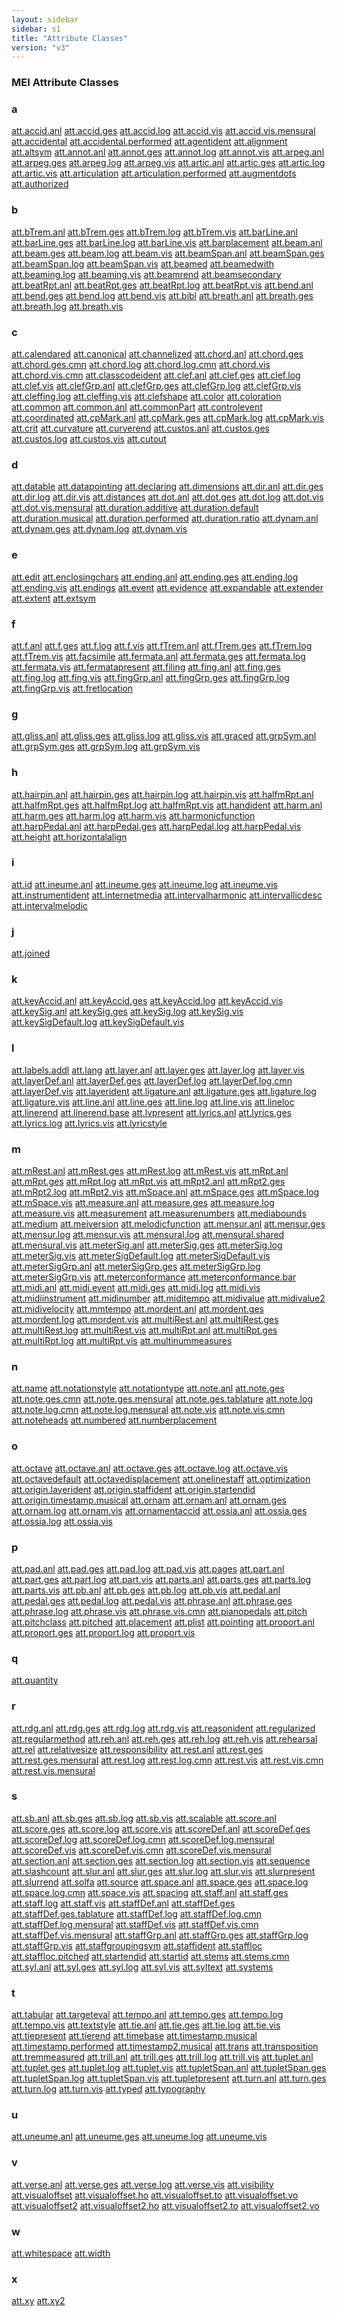 ```yaml
---
layout: sidebar
sidebar: s1
title: "Attribute Classes"
version: "v3"
---
```

<div>
   <h3 class="widget-title">MEI Attribute Classes</h3>
   <div class="textwidget">
      <div class="sortedInitials well a">
         <h3>a</h3>
         <a class="link_odd chip a" href="/{{ site.baseurl }}/{{ page.version }}/attribute-classes/att.accid.anl.html">att.accid.anl</a>
         <a class="link_odd chip a" href="/{{ site.baseurl }}/{{ page.version }}/attribute-classes/att.accid.ges.html">att.accid.ges</a>
         <a class="link_odd chip a" href="/{{ site.baseurl }}/{{ page.version }}/attribute-classes/att.accid.log.html">att.accid.log</a>
         <a class="link_odd chip a" href="/{{ site.baseurl }}/{{ page.version }}/attribute-classes/att.accid.vis.html">att.accid.vis</a>
         <a class="link_odd chip a" href="/{{ site.baseurl }}/{{ page.version }}/attribute-classes/att.accid.vis.mensural.html">att.accid.vis.mensural</a>
         <a class="link_odd chip a" href="/{{ site.baseurl }}/{{ page.version }}/attribute-classes/att.accidental.html">att.accidental</a>
         <a class="link_odd chip a" href="/{{ site.baseurl }}/{{ page.version }}/attribute-classes/att.accidental.performed.html">att.accidental.performed</a>
         <a class="link_odd chip a" href="/{{ site.baseurl }}/{{ page.version }}/attribute-classes/att.agentident.html">att.agentident</a>
         <a class="link_odd chip a" href="/{{ site.baseurl }}/{{ page.version }}/attribute-classes/att.alignment.html">att.alignment</a>
         <a class="link_odd chip a" href="/{{ site.baseurl }}/{{ page.version }}/attribute-classes/att.altsym.html">att.altsym</a>
         <a class="link_odd chip a" href="/{{ site.baseurl }}/{{ page.version }}/attribute-classes/att.annot.anl.html">att.annot.anl</a>
         <a class="link_odd chip a" href="/{{ site.baseurl }}/{{ page.version }}/attribute-classes/att.annot.ges.html">att.annot.ges</a>
         <a class="link_odd chip a" href="/{{ site.baseurl }}/{{ page.version }}/attribute-classes/att.annot.log.html">att.annot.log</a>
         <a class="link_odd chip a" href="/{{ site.baseurl }}/{{ page.version }}/attribute-classes/att.annot.vis.html">att.annot.vis</a>
         <a class="link_odd chip a" href="/{{ site.baseurl }}/{{ page.version }}/attribute-classes/att.arpeg.anl.html">att.arpeg.anl</a>
         <a class="link_odd chip a" href="/{{ site.baseurl }}/{{ page.version }}/attribute-classes/att.arpeg.ges.html">att.arpeg.ges</a>
         <a class="link_odd chip a" href="/{{ site.baseurl }}/{{ page.version }}/attribute-classes/att.arpeg.log.html">att.arpeg.log</a>
         <a class="link_odd chip a" href="/{{ site.baseurl }}/{{ page.version }}/attribute-classes/att.arpeg.vis.html">att.arpeg.vis</a>
         <a class="link_odd chip a" href="/{{ site.baseurl }}/{{ page.version }}/attribute-classes/att.artic.anl.html">att.artic.anl</a>
         <a class="link_odd chip a" href="/{{ site.baseurl }}/{{ page.version }}/attribute-classes/att.artic.ges.html">att.artic.ges</a>
         <a class="link_odd chip a" href="/{{ site.baseurl }}/{{ page.version }}/attribute-classes/att.artic.log.html">att.artic.log</a>
         <a class="link_odd chip a" href="/{{ site.baseurl }}/{{ page.version }}/attribute-classes/att.artic.vis.html">att.artic.vis</a>
         <a class="link_odd chip a" href="/{{ site.baseurl }}/{{ page.version }}/attribute-classes/att.articulation.html">att.articulation</a>
         <a class="link_odd chip a" href="/{{ site.baseurl }}/{{ page.version }}/attribute-classes/att.articulation.performed.html">att.articulation.performed</a>
         <a class="link_odd chip a" href="/{{ site.baseurl }}/{{ page.version }}/attribute-classes/att.augmentdots.html">att.augmentdots</a>
         <a class="link_odd chip a" href="/{{ site.baseurl }}/{{ page.version }}/attribute-classes/att.authorized.html">att.authorized</a>
      </div>
      <div class="sortedInitials well b">
         <h3>b</h3>
         <a class="link_odd chip b" href="/{{ site.baseurl }}/{{ page.version }}/attribute-classes/att.bTrem.anl.html">att.bTrem.anl</a>
         <a class="link_odd chip b" href="/{{ site.baseurl }}/{{ page.version }}/attribute-classes/att.bTrem.ges.html">att.bTrem.ges</a>
         <a class="link_odd chip b" href="/{{ site.baseurl }}/{{ page.version }}/attribute-classes/att.bTrem.log.html">att.bTrem.log</a>
         <a class="link_odd chip b" href="/{{ site.baseurl }}/{{ page.version }}/attribute-classes/att.bTrem.vis.html">att.bTrem.vis</a>
         <a class="link_odd chip b" href="/{{ site.baseurl }}/{{ page.version }}/attribute-classes/att.barLine.anl.html">att.barLine.anl</a>
         <a class="link_odd chip b" href="/{{ site.baseurl }}/{{ page.version }}/attribute-classes/att.barLine.ges.html">att.barLine.ges</a>
         <a class="link_odd chip b" href="/{{ site.baseurl }}/{{ page.version }}/attribute-classes/att.barLine.log.html">att.barLine.log</a>
         <a class="link_odd chip b" href="/{{ site.baseurl }}/{{ page.version }}/attribute-classes/att.barLine.vis.html">att.barLine.vis</a>
         <a class="link_odd chip b" href="/{{ site.baseurl }}/{{ page.version }}/attribute-classes/att.barplacement.html">att.barplacement</a>
         <a class="link_odd chip b" href="/{{ site.baseurl }}/{{ page.version }}/attribute-classes/att.beam.anl.html">att.beam.anl</a>
         <a class="link_odd chip b" href="/{{ site.baseurl }}/{{ page.version }}/attribute-classes/att.beam.ges.html">att.beam.ges</a>
         <a class="link_odd chip b" href="/{{ site.baseurl }}/{{ page.version }}/attribute-classes/att.beam.log.html">att.beam.log</a>
         <a class="link_odd chip b" href="/{{ site.baseurl }}/{{ page.version }}/attribute-classes/att.beam.vis.html">att.beam.vis</a>
         <a class="link_odd chip b" href="/{{ site.baseurl }}/{{ page.version }}/attribute-classes/att.beamSpan.anl.html">att.beamSpan.anl</a>
         <a class="link_odd chip b" href="/{{ site.baseurl }}/{{ page.version }}/attribute-classes/att.beamSpan.ges.html">att.beamSpan.ges</a>
         <a class="link_odd chip b" href="/{{ site.baseurl }}/{{ page.version }}/attribute-classes/att.beamSpan.log.html">att.beamSpan.log</a>
         <a class="link_odd chip b" href="/{{ site.baseurl }}/{{ page.version }}/attribute-classes/att.beamSpan.vis.html">att.beamSpan.vis</a>
         <a class="link_odd chip b" href="/{{ site.baseurl }}/{{ page.version }}/attribute-classes/att.beamed.html">att.beamed</a>
         <a class="link_odd chip b" href="/{{ site.baseurl }}/{{ page.version }}/attribute-classes/att.beamedwith.html">att.beamedwith</a>
         <a class="link_odd chip b" href="/{{ site.baseurl }}/{{ page.version }}/attribute-classes/att.beaming.log.html">att.beaming.log</a>
         <a class="link_odd chip b" href="/{{ site.baseurl }}/{{ page.version }}/attribute-classes/att.beaming.vis.html">att.beaming.vis</a>
         <a class="link_odd chip b" href="/{{ site.baseurl }}/{{ page.version }}/attribute-classes/att.beamrend.html">att.beamrend</a>
         <a class="link_odd chip b" href="/{{ site.baseurl }}/{{ page.version }}/attribute-classes/att.beamsecondary.html">att.beamsecondary</a>
         <a class="link_odd chip b" href="/{{ site.baseurl }}/{{ page.version }}/attribute-classes/att.beatRpt.anl.html">att.beatRpt.anl</a>
         <a class="link_odd chip b" href="/{{ site.baseurl }}/{{ page.version }}/attribute-classes/att.beatRpt.ges.html">att.beatRpt.ges</a>
         <a class="link_odd chip b" href="/{{ site.baseurl }}/{{ page.version }}/attribute-classes/att.beatRpt.log.html">att.beatRpt.log</a>
         <a class="link_odd chip b" href="/{{ site.baseurl }}/{{ page.version }}/attribute-classes/att.beatRpt.vis.html">att.beatRpt.vis</a>
         <a class="link_odd chip b" href="/{{ site.baseurl }}/{{ page.version }}/attribute-classes/att.bend.anl.html">att.bend.anl</a>
         <a class="link_odd chip b" href="/{{ site.baseurl }}/{{ page.version }}/attribute-classes/att.bend.ges.html">att.bend.ges</a>
         <a class="link_odd chip b" href="/{{ site.baseurl }}/{{ page.version }}/attribute-classes/att.bend.log.html">att.bend.log</a>
         <a class="link_odd chip b" href="/{{ site.baseurl }}/{{ page.version }}/attribute-classes/att.bend.vis.html">att.bend.vis</a>
         <a class="link_odd chip b" href="/{{ site.baseurl }}/{{ page.version }}/attribute-classes/att.bibl.html">att.bibl</a>
         <a class="link_odd chip b" href="/{{ site.baseurl }}/{{ page.version }}/attribute-classes/att.breath.anl.html">att.breath.anl</a>
         <a class="link_odd chip b" href="/{{ site.baseurl }}/{{ page.version }}/attribute-classes/att.breath.ges.html">att.breath.ges</a>
         <a class="link_odd chip b" href="/{{ site.baseurl }}/{{ page.version }}/attribute-classes/att.breath.log.html">att.breath.log</a>
         <a class="link_odd chip b" href="/{{ site.baseurl }}/{{ page.version }}/attribute-classes/att.breath.vis.html">att.breath.vis</a>
      </div>
      <div class="sortedInitials well c">
         <h3>c</h3>
         <a class="link_odd chip c" href="/{{ site.baseurl }}/{{ page.version }}/attribute-classes/att.calendared.html">att.calendared</a>
         <a class="link_odd chip c" href="/{{ site.baseurl }}/{{ page.version }}/attribute-classes/att.canonical.html">att.canonical</a>
         <a class="link_odd chip c" href="/{{ site.baseurl }}/{{ page.version }}/attribute-classes/att.channelized.html">att.channelized</a>
         <a class="link_odd chip c" href="/{{ site.baseurl }}/{{ page.version }}/attribute-classes/att.chord.anl.html">att.chord.anl</a>
         <a class="link_odd chip c" href="/{{ site.baseurl }}/{{ page.version }}/attribute-classes/att.chord.ges.html">att.chord.ges</a>
         <a class="link_odd chip c" href="/{{ site.baseurl }}/{{ page.version }}/attribute-classes/att.chord.ges.cmn.html">att.chord.ges.cmn</a>
         <a class="link_odd chip c" href="/{{ site.baseurl }}/{{ page.version }}/attribute-classes/att.chord.log.html">att.chord.log</a>
         <a class="link_odd chip c" href="/{{ site.baseurl }}/{{ page.version }}/attribute-classes/att.chord.log.cmn.html">att.chord.log.cmn</a>
         <a class="link_odd chip c" href="/{{ site.baseurl }}/{{ page.version }}/attribute-classes/att.chord.vis.html">att.chord.vis</a>
         <a class="link_odd chip c" href="/{{ site.baseurl }}/{{ page.version }}/attribute-classes/att.chord.vis.cmn.html">att.chord.vis.cmn</a>
         <a class="link_odd chip c" href="/{{ site.baseurl }}/{{ page.version }}/attribute-classes/att.classcodeident.html">att.classcodeident</a>
         <a class="link_odd chip c" href="/{{ site.baseurl }}/{{ page.version }}/attribute-classes/att.clef.anl.html">att.clef.anl</a>
         <a class="link_odd chip c" href="/{{ site.baseurl }}/{{ page.version }}/attribute-classes/att.clef.ges.html">att.clef.ges</a>
         <a class="link_odd chip c" href="/{{ site.baseurl }}/{{ page.version }}/attribute-classes/att.clef.log.html">att.clef.log</a>
         <a class="link_odd chip c" href="/{{ site.baseurl }}/{{ page.version }}/attribute-classes/att.clef.vis.html">att.clef.vis</a>
         <a class="link_odd chip c" href="/{{ site.baseurl }}/{{ page.version }}/attribute-classes/att.clefGrp.anl.html">att.clefGrp.anl</a>
         <a class="link_odd chip c" href="/{{ site.baseurl }}/{{ page.version }}/attribute-classes/att.clefGrp.ges.html">att.clefGrp.ges</a>
         <a class="link_odd chip c" href="/{{ site.baseurl }}/{{ page.version }}/attribute-classes/att.clefGrp.log.html">att.clefGrp.log</a>
         <a class="link_odd chip c" href="/{{ site.baseurl }}/{{ page.version }}/attribute-classes/att.clefGrp.vis.html">att.clefGrp.vis</a>
         <a class="link_odd chip c" href="/{{ site.baseurl }}/{{ page.version }}/attribute-classes/att.cleffing.log.html">att.cleffing.log</a>
         <a class="link_odd chip c" href="/{{ site.baseurl }}/{{ page.version }}/attribute-classes/att.cleffing.vis.html">att.cleffing.vis</a>
         <a class="link_odd chip c" href="/{{ site.baseurl }}/{{ page.version }}/attribute-classes/att.clefshape.html">att.clefshape</a>
         <a class="link_odd chip c" href="/{{ site.baseurl }}/{{ page.version }}/attribute-classes/att.color.html">att.color</a>
         <a class="link_odd chip c" href="/{{ site.baseurl }}/{{ page.version }}/attribute-classes/att.coloration.html">att.coloration</a>
         <a class="link_odd chip c" href="/{{ site.baseurl }}/{{ page.version }}/attribute-classes/att.common.html">att.common</a>
         <a class="link_odd chip c" href="/{{ site.baseurl }}/{{ page.version }}/attribute-classes/att.common.anl.html">att.common.anl</a>
         <a class="link_odd chip c" href="/{{ site.baseurl }}/{{ page.version }}/attribute-classes/att.commonPart.html">att.commonPart</a>
         <a class="link_odd chip c" href="/{{ site.baseurl }}/{{ page.version }}/attribute-classes/att.controlevent.html">att.controlevent</a>
         <a class="link_odd chip c" href="/{{ site.baseurl }}/{{ page.version }}/attribute-classes/att.coordinated.html">att.coordinated</a>
         <a class="link_odd chip c" href="/{{ site.baseurl }}/{{ page.version }}/attribute-classes/att.cpMark.anl.html">att.cpMark.anl</a>
         <a class="link_odd chip c" href="/{{ site.baseurl }}/{{ page.version }}/attribute-classes/att.cpMark.ges.html">att.cpMark.ges</a>
         <a class="link_odd chip c" href="/{{ site.baseurl }}/{{ page.version }}/attribute-classes/att.cpMark.log.html">att.cpMark.log</a>
         <a class="link_odd chip c" href="/{{ site.baseurl }}/{{ page.version }}/attribute-classes/att.cpMark.vis.html">att.cpMark.vis</a>
         <a class="link_odd chip c" href="/{{ site.baseurl }}/{{ page.version }}/attribute-classes/att.crit.html">att.crit</a>
         <a class="link_odd chip c" href="/{{ site.baseurl }}/{{ page.version }}/attribute-classes/att.curvature.html">att.curvature</a>
         <a class="link_odd chip c" href="/{{ site.baseurl }}/{{ page.version }}/attribute-classes/att.curverend.html">att.curverend</a>
         <a class="link_odd chip c" href="/{{ site.baseurl }}/{{ page.version }}/attribute-classes/att.custos.anl.html">att.custos.anl</a>
         <a class="link_odd chip c" href="/{{ site.baseurl }}/{{ page.version }}/attribute-classes/att.custos.ges.html">att.custos.ges</a>
         <a class="link_odd chip c" href="/{{ site.baseurl }}/{{ page.version }}/attribute-classes/att.custos.log.html">att.custos.log</a>
         <a class="link_odd chip c" href="/{{ site.baseurl }}/{{ page.version }}/attribute-classes/att.custos.vis.html">att.custos.vis</a>
         <a class="link_odd chip c" href="/{{ site.baseurl }}/{{ page.version }}/attribute-classes/att.cutout.html">att.cutout</a>
      </div>
      <div class="sortedInitials well d">
         <h3>d</h3>
         <a class="link_odd chip d" href="/{{ site.baseurl }}/{{ page.version }}/attribute-classes/att.datable.html">att.datable</a>
         <a class="link_odd chip d" href="/{{ site.baseurl }}/{{ page.version }}/attribute-classes/att.datapointing.html">att.datapointing</a>
         <a class="link_odd chip d" href="/{{ site.baseurl }}/{{ page.version }}/attribute-classes/att.declaring.html">att.declaring</a>
         <a class="link_odd chip d" href="/{{ site.baseurl }}/{{ page.version }}/attribute-classes/att.dimensions.html">att.dimensions</a>
         <a class="link_odd chip d" href="/{{ site.baseurl }}/{{ page.version }}/attribute-classes/att.dir.anl.html">att.dir.anl</a>
         <a class="link_odd chip d" href="/{{ site.baseurl }}/{{ page.version }}/attribute-classes/att.dir.ges.html">att.dir.ges</a>
         <a class="link_odd chip d" href="/{{ site.baseurl }}/{{ page.version }}/attribute-classes/att.dir.log.html">att.dir.log</a>
         <a class="link_odd chip d" href="/{{ site.baseurl }}/{{ page.version }}/attribute-classes/att.dir.vis.html">att.dir.vis</a>
         <a class="link_odd chip d" href="/{{ site.baseurl }}/{{ page.version }}/attribute-classes/att.distances.html">att.distances</a>
         <a class="link_odd chip d" href="/{{ site.baseurl }}/{{ page.version }}/attribute-classes/att.dot.anl.html">att.dot.anl</a>
         <a class="link_odd chip d" href="/{{ site.baseurl }}/{{ page.version }}/attribute-classes/att.dot.ges.html">att.dot.ges</a>
         <a class="link_odd chip d" href="/{{ site.baseurl }}/{{ page.version }}/attribute-classes/att.dot.log.html">att.dot.log</a>
         <a class="link_odd chip d" href="/{{ site.baseurl }}/{{ page.version }}/attribute-classes/att.dot.vis.html">att.dot.vis</a>
         <a class="link_odd chip d" href="/{{ site.baseurl }}/{{ page.version }}/attribute-classes/att.dot.vis.mensural.html">att.dot.vis.mensural</a>
         <a class="link_odd chip d" href="/{{ site.baseurl }}/{{ page.version }}/attribute-classes/att.duration.additive.html">att.duration.additive</a>
         <a class="link_odd chip d" href="/{{ site.baseurl }}/{{ page.version }}/attribute-classes/att.duration.default.html">att.duration.default</a>
         <a class="link_odd chip d" href="/{{ site.baseurl }}/{{ page.version }}/attribute-classes/att.duration.musical.html">att.duration.musical</a>
         <a class="link_odd chip d" href="/{{ site.baseurl }}/{{ page.version }}/attribute-classes/att.duration.performed.html">att.duration.performed</a>
         <a class="link_odd chip d" href="/{{ site.baseurl }}/{{ page.version }}/attribute-classes/att.duration.ratio.html">att.duration.ratio</a>
         <a class="link_odd chip d" href="/{{ site.baseurl }}/{{ page.version }}/attribute-classes/att.dynam.anl.html">att.dynam.anl</a>
         <a class="link_odd chip d" href="/{{ site.baseurl }}/{{ page.version }}/attribute-classes/att.dynam.ges.html">att.dynam.ges</a>
         <a class="link_odd chip d" href="/{{ site.baseurl }}/{{ page.version }}/attribute-classes/att.dynam.log.html">att.dynam.log</a>
         <a class="link_odd chip d" href="/{{ site.baseurl }}/{{ page.version }}/attribute-classes/att.dynam.vis.html">att.dynam.vis</a>
      </div>
      <div class="sortedInitials well e">
         <h3>e</h3>
         <a class="link_odd chip e" href="/{{ site.baseurl }}/{{ page.version }}/attribute-classes/att.edit.html">att.edit</a>
         <a class="link_odd chip e" href="/{{ site.baseurl }}/{{ page.version }}/attribute-classes/att.enclosingchars.html">att.enclosingchars</a>
         <a class="link_odd chip e" href="/{{ site.baseurl }}/{{ page.version }}/attribute-classes/att.ending.anl.html">att.ending.anl</a>
         <a class="link_odd chip e" href="/{{ site.baseurl }}/{{ page.version }}/attribute-classes/att.ending.ges.html">att.ending.ges</a>
         <a class="link_odd chip e" href="/{{ site.baseurl }}/{{ page.version }}/attribute-classes/att.ending.log.html">att.ending.log</a>
         <a class="link_odd chip e" href="/{{ site.baseurl }}/{{ page.version }}/attribute-classes/att.ending.vis.html">att.ending.vis</a>
         <a class="link_odd chip e" href="/{{ site.baseurl }}/{{ page.version }}/attribute-classes/att.endings.html">att.endings</a>
         <a class="link_odd chip e" href="/{{ site.baseurl }}/{{ page.version }}/attribute-classes/att.event.html">att.event</a>
         <a class="link_odd chip e" href="/{{ site.baseurl }}/{{ page.version }}/attribute-classes/att.evidence.html">att.evidence</a>
         <a class="link_odd chip e" href="/{{ site.baseurl }}/{{ page.version }}/attribute-classes/att.expandable.html">att.expandable</a>
         <a class="link_odd chip e" href="/{{ site.baseurl }}/{{ page.version }}/attribute-classes/att.extender.html">att.extender</a>
         <a class="link_odd chip e" href="/{{ site.baseurl }}/{{ page.version }}/attribute-classes/att.extent.html">att.extent</a>
         <a class="link_odd chip e" href="/{{ site.baseurl }}/{{ page.version }}/attribute-classes/att.extsym.html">att.extsym</a>
      </div>
      <div class="sortedInitials well f">
         <h3>f</h3>
         <a class="link_odd chip f" href="/{{ site.baseurl }}/{{ page.version }}/attribute-classes/att.f.anl.html">att.f.anl</a>
         <a class="link_odd chip f" href="/{{ site.baseurl }}/{{ page.version }}/attribute-classes/att.f.ges.html">att.f.ges</a>
         <a class="link_odd chip f" href="/{{ site.baseurl }}/{{ page.version }}/attribute-classes/att.f.log.html">att.f.log</a>
         <a class="link_odd chip f" href="/{{ site.baseurl }}/{{ page.version }}/attribute-classes/att.f.vis.html">att.f.vis</a>
         <a class="link_odd chip f" href="/{{ site.baseurl }}/{{ page.version }}/attribute-classes/att.fTrem.anl.html">att.fTrem.anl</a>
         <a class="link_odd chip f" href="/{{ site.baseurl }}/{{ page.version }}/attribute-classes/att.fTrem.ges.html">att.fTrem.ges</a>
         <a class="link_odd chip f" href="/{{ site.baseurl }}/{{ page.version }}/attribute-classes/att.fTrem.log.html">att.fTrem.log</a>
         <a class="link_odd chip f" href="/{{ site.baseurl }}/{{ page.version }}/attribute-classes/att.fTrem.vis.html">att.fTrem.vis</a>
         <a class="link_odd chip f" href="/{{ site.baseurl }}/{{ page.version }}/attribute-classes/att.facsimile.html">att.facsimile</a>
         <a class="link_odd chip f" href="/{{ site.baseurl }}/{{ page.version }}/attribute-classes/att.fermata.anl.html">att.fermata.anl</a>
         <a class="link_odd chip f" href="/{{ site.baseurl }}/{{ page.version }}/attribute-classes/att.fermata.ges.html">att.fermata.ges</a>
         <a class="link_odd chip f" href="/{{ site.baseurl }}/{{ page.version }}/attribute-classes/att.fermata.log.html">att.fermata.log</a>
         <a class="link_odd chip f" href="/{{ site.baseurl }}/{{ page.version }}/attribute-classes/att.fermata.vis.html">att.fermata.vis</a>
         <a class="link_odd chip f" href="/{{ site.baseurl }}/{{ page.version }}/attribute-classes/att.fermatapresent.html">att.fermatapresent</a>
         <a class="link_odd chip f" href="/{{ site.baseurl }}/{{ page.version }}/attribute-classes/att.filing.html">att.filing</a>
         <a class="link_odd chip f" href="/{{ site.baseurl }}/{{ page.version }}/attribute-classes/att.fing.anl.html">att.fing.anl</a>
         <a class="link_odd chip f" href="/{{ site.baseurl }}/{{ page.version }}/attribute-classes/att.fing.ges.html">att.fing.ges</a>
         <a class="link_odd chip f" href="/{{ site.baseurl }}/{{ page.version }}/attribute-classes/att.fing.log.html">att.fing.log</a>
         <a class="link_odd chip f" href="/{{ site.baseurl }}/{{ page.version }}/attribute-classes/att.fing.vis.html">att.fing.vis</a>
         <a class="link_odd chip f" href="/{{ site.baseurl }}/{{ page.version }}/attribute-classes/att.fingGrp.anl.html">att.fingGrp.anl</a>
         <a class="link_odd chip f" href="/{{ site.baseurl }}/{{ page.version }}/attribute-classes/att.fingGrp.ges.html">att.fingGrp.ges</a>
         <a class="link_odd chip f" href="/{{ site.baseurl }}/{{ page.version }}/attribute-classes/att.fingGrp.log.html">att.fingGrp.log</a>
         <a class="link_odd chip f" href="/{{ site.baseurl }}/{{ page.version }}/attribute-classes/att.fingGrp.vis.html">att.fingGrp.vis</a>
         <a class="link_odd chip f" href="/{{ site.baseurl }}/{{ page.version }}/attribute-classes/att.fretlocation.html">att.fretlocation</a>
      </div>
      <div class="sortedInitials well g">
         <h3>g</h3>
         <a class="link_odd chip g" href="/{{ site.baseurl }}/{{ page.version }}/attribute-classes/att.gliss.anl.html">att.gliss.anl</a>
         <a class="link_odd chip g" href="/{{ site.baseurl }}/{{ page.version }}/attribute-classes/att.gliss.ges.html">att.gliss.ges</a>
         <a class="link_odd chip g" href="/{{ site.baseurl }}/{{ page.version }}/attribute-classes/att.gliss.log.html">att.gliss.log</a>
         <a class="link_odd chip g" href="/{{ site.baseurl }}/{{ page.version }}/attribute-classes/att.gliss.vis.html">att.gliss.vis</a>
         <a class="link_odd chip g" href="/{{ site.baseurl }}/{{ page.version }}/attribute-classes/att.graced.html">att.graced</a>
         <a class="link_odd chip g" href="/{{ site.baseurl }}/{{ page.version }}/attribute-classes/att.grpSym.anl.html">att.grpSym.anl</a>
         <a class="link_odd chip g" href="/{{ site.baseurl }}/{{ page.version }}/attribute-classes/att.grpSym.ges.html">att.grpSym.ges</a>
         <a class="link_odd chip g" href="/{{ site.baseurl }}/{{ page.version }}/attribute-classes/att.grpSym.log.html">att.grpSym.log</a>
         <a class="link_odd chip g" href="/{{ site.baseurl }}/{{ page.version }}/attribute-classes/att.grpSym.vis.html">att.grpSym.vis</a>
      </div>
      <div class="sortedInitials well h">
         <h3>h</h3>
         <a class="link_odd chip h" href="/{{ site.baseurl }}/{{ page.version }}/attribute-classes/att.hairpin.anl.html">att.hairpin.anl</a>
         <a class="link_odd chip h" href="/{{ site.baseurl }}/{{ page.version }}/attribute-classes/att.hairpin.ges.html">att.hairpin.ges</a>
         <a class="link_odd chip h" href="/{{ site.baseurl }}/{{ page.version }}/attribute-classes/att.hairpin.log.html">att.hairpin.log</a>
         <a class="link_odd chip h" href="/{{ site.baseurl }}/{{ page.version }}/attribute-classes/att.hairpin.vis.html">att.hairpin.vis</a>
         <a class="link_odd chip h" href="/{{ site.baseurl }}/{{ page.version }}/attribute-classes/att.halfmRpt.anl.html">att.halfmRpt.anl</a>
         <a class="link_odd chip h" href="/{{ site.baseurl }}/{{ page.version }}/attribute-classes/att.halfmRpt.ges.html">att.halfmRpt.ges</a>
         <a class="link_odd chip h" href="/{{ site.baseurl }}/{{ page.version }}/attribute-classes/att.halfmRpt.log.html">att.halfmRpt.log</a>
         <a class="link_odd chip h" href="/{{ site.baseurl }}/{{ page.version }}/attribute-classes/att.halfmRpt.vis.html">att.halfmRpt.vis</a>
         <a class="link_odd chip h" href="/{{ site.baseurl }}/{{ page.version }}/attribute-classes/att.handident.html">att.handident</a>
         <a class="link_odd chip h" href="/{{ site.baseurl }}/{{ page.version }}/attribute-classes/att.harm.anl.html">att.harm.anl</a>
         <a class="link_odd chip h" href="/{{ site.baseurl }}/{{ page.version }}/attribute-classes/att.harm.ges.html">att.harm.ges</a>
         <a class="link_odd chip h" href="/{{ site.baseurl }}/{{ page.version }}/attribute-classes/att.harm.log.html">att.harm.log</a>
         <a class="link_odd chip h" href="/{{ site.baseurl }}/{{ page.version }}/attribute-classes/att.harm.vis.html">att.harm.vis</a>
         <a class="link_odd chip h" href="/{{ site.baseurl }}/{{ page.version }}/attribute-classes/att.harmonicfunction.html">att.harmonicfunction</a>
         <a class="link_odd chip h" href="/{{ site.baseurl }}/{{ page.version }}/attribute-classes/att.harpPedal.anl.html">att.harpPedal.anl</a>
         <a class="link_odd chip h" href="/{{ site.baseurl }}/{{ page.version }}/attribute-classes/att.harpPedal.ges.html">att.harpPedal.ges</a>
         <a class="link_odd chip h" href="/{{ site.baseurl }}/{{ page.version }}/attribute-classes/att.harpPedal.log.html">att.harpPedal.log</a>
         <a class="link_odd chip h" href="/{{ site.baseurl }}/{{ page.version }}/attribute-classes/att.harpPedal.vis.html">att.harpPedal.vis</a>
         <a class="link_odd chip h" href="/{{ site.baseurl }}/{{ page.version }}/attribute-classes/att.height.html">att.height</a>
         <a class="link_odd chip h" href="/{{ site.baseurl }}/{{ page.version }}/attribute-classes/att.horizontalalign.html">att.horizontalalign</a>
      </div>
      <div class="sortedInitials well i">
         <h3>i</h3>
         <a class="link_odd chip i" href="/{{ site.baseurl }}/{{ page.version }}/attribute-classes/att.id.html">att.id</a>
         <a class="link_odd chip i" href="/{{ site.baseurl }}/{{ page.version }}/attribute-classes/att.ineume.anl.html">att.ineume.anl</a>
         <a class="link_odd chip i" href="/{{ site.baseurl }}/{{ page.version }}/attribute-classes/att.ineume.ges.html">att.ineume.ges</a>
         <a class="link_odd chip i" href="/{{ site.baseurl }}/{{ page.version }}/attribute-classes/att.ineume.log.html">att.ineume.log</a>
         <a class="link_odd chip i" href="/{{ site.baseurl }}/{{ page.version }}/attribute-classes/att.ineume.vis.html">att.ineume.vis</a>
         <a class="link_odd chip i" href="/{{ site.baseurl }}/{{ page.version }}/attribute-classes/att.instrumentident.html">att.instrumentident</a>
         <a class="link_odd chip i" href="/{{ site.baseurl }}/{{ page.version }}/attribute-classes/att.internetmedia.html">att.internetmedia</a>
         <a class="link_odd chip i" href="/{{ site.baseurl }}/{{ page.version }}/attribute-classes/att.intervalharmonic.html">att.intervalharmonic</a>
         <a class="link_odd chip i" href="/{{ site.baseurl }}/{{ page.version }}/attribute-classes/att.intervallicdesc.html">att.intervallicdesc</a>
         <a class="link_odd chip i" href="/{{ site.baseurl }}/{{ page.version }}/attribute-classes/att.intervalmelodic.html">att.intervalmelodic</a>
      </div>
      <div class="sortedInitials well j">
         <h3>j</h3>
         <a class="link_odd chip j" href="/{{ site.baseurl }}/{{ page.version }}/attribute-classes/att.joined.html">att.joined</a>
      </div>
      <div class="sortedInitials well k">
         <h3>k</h3>
         <a class="link_odd chip k" href="/{{ site.baseurl }}/{{ page.version }}/attribute-classes/att.keyAccid.anl.html">att.keyAccid.anl</a>
         <a class="link_odd chip k" href="/{{ site.baseurl }}/{{ page.version }}/attribute-classes/att.keyAccid.ges.html">att.keyAccid.ges</a>
         <a class="link_odd chip k" href="/{{ site.baseurl }}/{{ page.version }}/attribute-classes/att.keyAccid.log.html">att.keyAccid.log</a>
         <a class="link_odd chip k" href="/{{ site.baseurl }}/{{ page.version }}/attribute-classes/att.keyAccid.vis.html">att.keyAccid.vis</a>
         <a class="link_odd chip k" href="/{{ site.baseurl }}/{{ page.version }}/attribute-classes/att.keySig.anl.html">att.keySig.anl</a>
         <a class="link_odd chip k" href="/{{ site.baseurl }}/{{ page.version }}/attribute-classes/att.keySig.ges.html">att.keySig.ges</a>
         <a class="link_odd chip k" href="/{{ site.baseurl }}/{{ page.version }}/attribute-classes/att.keySig.log.html">att.keySig.log</a>
         <a class="link_odd chip k" href="/{{ site.baseurl }}/{{ page.version }}/attribute-classes/att.keySig.vis.html">att.keySig.vis</a>
         <a class="link_odd chip k" href="/{{ site.baseurl }}/{{ page.version }}/attribute-classes/att.keySigDefault.log.html">att.keySigDefault.log</a>
         <a class="link_odd chip k" href="/{{ site.baseurl }}/{{ page.version }}/attribute-classes/att.keySigDefault.vis.html">att.keySigDefault.vis</a>
      </div>
      <div class="sortedInitials well l">
         <h3>l</h3>
         <a class="link_odd chip l" href="/{{ site.baseurl }}/{{ page.version }}/attribute-classes/att.labels.addl.html">att.labels.addl</a>
         <a class="link_odd chip l" href="/{{ site.baseurl }}/{{ page.version }}/attribute-classes/att.lang.html">att.lang</a>
         <a class="link_odd chip l" href="/{{ site.baseurl }}/{{ page.version }}/attribute-classes/att.layer.anl.html">att.layer.anl</a>
         <a class="link_odd chip l" href="/{{ site.baseurl }}/{{ page.version }}/attribute-classes/att.layer.ges.html">att.layer.ges</a>
         <a class="link_odd chip l" href="/{{ site.baseurl }}/{{ page.version }}/attribute-classes/att.layer.log.html">att.layer.log</a>
         <a class="link_odd chip l" href="/{{ site.baseurl }}/{{ page.version }}/attribute-classes/att.layer.vis.html">att.layer.vis</a>
         <a class="link_odd chip l" href="/{{ site.baseurl }}/{{ page.version }}/attribute-classes/att.layerDef.anl.html">att.layerDef.anl</a>
         <a class="link_odd chip l" href="/{{ site.baseurl }}/{{ page.version }}/attribute-classes/att.layerDef.ges.html">att.layerDef.ges</a>
         <a class="link_odd chip l" href="/{{ site.baseurl }}/{{ page.version }}/attribute-classes/att.layerDef.log.html">att.layerDef.log</a>
         <a class="link_odd chip l" href="/{{ site.baseurl }}/{{ page.version }}/attribute-classes/att.layerDef.log.cmn.html">att.layerDef.log.cmn</a>
         <a class="link_odd chip l" href="/{{ site.baseurl }}/{{ page.version }}/attribute-classes/att.layerDef.vis.html">att.layerDef.vis</a>
         <a class="link_odd chip l" href="/{{ site.baseurl }}/{{ page.version }}/attribute-classes/att.layerident.html">att.layerident</a>
         <a class="link_odd chip l" href="/{{ site.baseurl }}/{{ page.version }}/attribute-classes/att.ligature.anl.html">att.ligature.anl</a>
         <a class="link_odd chip l" href="/{{ site.baseurl }}/{{ page.version }}/attribute-classes/att.ligature.ges.html">att.ligature.ges</a>
         <a class="link_odd chip l" href="/{{ site.baseurl }}/{{ page.version }}/attribute-classes/att.ligature.log.html">att.ligature.log</a>
         <a class="link_odd chip l" href="/{{ site.baseurl }}/{{ page.version }}/attribute-classes/att.ligature.vis.html">att.ligature.vis</a>
         <a class="link_odd chip l" href="/{{ site.baseurl }}/{{ page.version }}/attribute-classes/att.line.anl.html">att.line.anl</a>
         <a class="link_odd chip l" href="/{{ site.baseurl }}/{{ page.version }}/attribute-classes/att.line.ges.html">att.line.ges</a>
         <a class="link_odd chip l" href="/{{ site.baseurl }}/{{ page.version }}/attribute-classes/att.line.log.html">att.line.log</a>
         <a class="link_odd chip l" href="/{{ site.baseurl }}/{{ page.version }}/attribute-classes/att.line.vis.html">att.line.vis</a>
         <a class="link_odd chip l" href="/{{ site.baseurl }}/{{ page.version }}/attribute-classes/att.lineloc.html">att.lineloc</a>
         <a class="link_odd chip l" href="/{{ site.baseurl }}/{{ page.version }}/attribute-classes/att.linerend.html">att.linerend</a>
         <a class="link_odd chip l" href="/{{ site.baseurl }}/{{ page.version }}/attribute-classes/att.linerend.base.html">att.linerend.base</a>
         <a class="link_odd chip l" href="/{{ site.baseurl }}/{{ page.version }}/attribute-classes/att.lvpresent.html">att.lvpresent</a>
         <a class="link_odd chip l" href="/{{ site.baseurl }}/{{ page.version }}/attribute-classes/att.lyrics.anl.html">att.lyrics.anl</a>
         <a class="link_odd chip l" href="/{{ site.baseurl }}/{{ page.version }}/attribute-classes/att.lyrics.ges.html">att.lyrics.ges</a>
         <a class="link_odd chip l" href="/{{ site.baseurl }}/{{ page.version }}/attribute-classes/att.lyrics.log.html">att.lyrics.log</a>
         <a class="link_odd chip l" href="/{{ site.baseurl }}/{{ page.version }}/attribute-classes/att.lyrics.vis.html">att.lyrics.vis</a>
         <a class="link_odd chip l" href="/{{ site.baseurl }}/{{ page.version }}/attribute-classes/att.lyricstyle.html">att.lyricstyle</a>
      </div>
      <div class="sortedInitials well m">
         <h3>m</h3>
         <a class="link_odd chip m" href="/{{ site.baseurl }}/{{ page.version }}/attribute-classes/att.mRest.anl.html">att.mRest.anl</a>
         <a class="link_odd chip m" href="/{{ site.baseurl }}/{{ page.version }}/attribute-classes/att.mRest.ges.html">att.mRest.ges</a>
         <a class="link_odd chip m" href="/{{ site.baseurl }}/{{ page.version }}/attribute-classes/att.mRest.log.html">att.mRest.log</a>
         <a class="link_odd chip m" href="/{{ site.baseurl }}/{{ page.version }}/attribute-classes/att.mRest.vis.html">att.mRest.vis</a>
         <a class="link_odd chip m" href="/{{ site.baseurl }}/{{ page.version }}/attribute-classes/att.mRpt.anl.html">att.mRpt.anl</a>
         <a class="link_odd chip m" href="/{{ site.baseurl }}/{{ page.version }}/attribute-classes/att.mRpt.ges.html">att.mRpt.ges</a>
         <a class="link_odd chip m" href="/{{ site.baseurl }}/{{ page.version }}/attribute-classes/att.mRpt.log.html">att.mRpt.log</a>
         <a class="link_odd chip m" href="/{{ site.baseurl }}/{{ page.version }}/attribute-classes/att.mRpt.vis.html">att.mRpt.vis</a>
         <a class="link_odd chip m" href="/{{ site.baseurl }}/{{ page.version }}/attribute-classes/att.mRpt2.anl.html">att.mRpt2.anl</a>
         <a class="link_odd chip m" href="/{{ site.baseurl }}/{{ page.version }}/attribute-classes/att.mRpt2.ges.html">att.mRpt2.ges</a>
         <a class="link_odd chip m" href="/{{ site.baseurl }}/{{ page.version }}/attribute-classes/att.mRpt2.log.html">att.mRpt2.log</a>
         <a class="link_odd chip m" href="/{{ site.baseurl }}/{{ page.version }}/attribute-classes/att.mRpt2.vis.html">att.mRpt2.vis</a>
         <a class="link_odd chip m" href="/{{ site.baseurl }}/{{ page.version }}/attribute-classes/att.mSpace.anl.html">att.mSpace.anl</a>
         <a class="link_odd chip m" href="/{{ site.baseurl }}/{{ page.version }}/attribute-classes/att.mSpace.ges.html">att.mSpace.ges</a>
         <a class="link_odd chip m" href="/{{ site.baseurl }}/{{ page.version }}/attribute-classes/att.mSpace.log.html">att.mSpace.log</a>
         <a class="link_odd chip m" href="/{{ site.baseurl }}/{{ page.version }}/attribute-classes/att.mSpace.vis.html">att.mSpace.vis</a>
         <a class="link_odd chip m" href="/{{ site.baseurl }}/{{ page.version }}/attribute-classes/att.measure.anl.html">att.measure.anl</a>
         <a class="link_odd chip m" href="/{{ site.baseurl }}/{{ page.version }}/attribute-classes/att.measure.ges.html">att.measure.ges</a>
         <a class="link_odd chip m" href="/{{ site.baseurl }}/{{ page.version }}/attribute-classes/att.measure.log.html">att.measure.log</a>
         <a class="link_odd chip m" href="/{{ site.baseurl }}/{{ page.version }}/attribute-classes/att.measure.vis.html">att.measure.vis</a>
         <a class="link_odd chip m" href="/{{ site.baseurl }}/{{ page.version }}/attribute-classes/att.measurement.html">att.measurement</a>
         <a class="link_odd chip m" href="/{{ site.baseurl }}/{{ page.version }}/attribute-classes/att.measurenumbers.html">att.measurenumbers</a>
         <a class="link_odd chip m" href="/{{ site.baseurl }}/{{ page.version }}/attribute-classes/att.mediabounds.html">att.mediabounds</a>
         <a class="link_odd chip m" href="/{{ site.baseurl }}/{{ page.version }}/attribute-classes/att.medium.html">att.medium</a>
         <a class="link_odd chip m" href="/{{ site.baseurl }}/{{ page.version }}/attribute-classes/att.meiversion.html">att.meiversion</a>
         <a class="link_odd chip m" href="/{{ site.baseurl }}/{{ page.version }}/attribute-classes/att.melodicfunction.html">att.melodicfunction</a>
         <a class="link_odd chip m" href="/{{ site.baseurl }}/{{ page.version }}/attribute-classes/att.mensur.anl.html">att.mensur.anl</a>
         <a class="link_odd chip m" href="/{{ site.baseurl }}/{{ page.version }}/attribute-classes/att.mensur.ges.html">att.mensur.ges</a>
         <a class="link_odd chip m" href="/{{ site.baseurl }}/{{ page.version }}/attribute-classes/att.mensur.log.html">att.mensur.log</a>
         <a class="link_odd chip m" href="/{{ site.baseurl }}/{{ page.version }}/attribute-classes/att.mensur.vis.html">att.mensur.vis</a>
         <a class="link_odd chip m" href="/{{ site.baseurl }}/{{ page.version }}/attribute-classes/att.mensural.log.html">att.mensural.log</a>
         <a class="link_odd chip m" href="/{{ site.baseurl }}/{{ page.version }}/attribute-classes/att.mensural.shared.html">att.mensural.shared</a>
         <a class="link_odd chip m" href="/{{ site.baseurl }}/{{ page.version }}/attribute-classes/att.mensural.vis.html">att.mensural.vis</a>
         <a class="link_odd chip m" href="/{{ site.baseurl }}/{{ page.version }}/attribute-classes/att.meterSig.anl.html">att.meterSig.anl</a>
         <a class="link_odd chip m" href="/{{ site.baseurl }}/{{ page.version }}/attribute-classes/att.meterSig.ges.html">att.meterSig.ges</a>
         <a class="link_odd chip m" href="/{{ site.baseurl }}/{{ page.version }}/attribute-classes/att.meterSig.log.html">att.meterSig.log</a>
         <a class="link_odd chip m" href="/{{ site.baseurl }}/{{ page.version }}/attribute-classes/att.meterSig.vis.html">att.meterSig.vis</a>
         <a class="link_odd chip m" href="/{{ site.baseurl }}/{{ page.version }}/attribute-classes/att.meterSigDefault.log.html">att.meterSigDefault.log</a>
         <a class="link_odd chip m" href="/{{ site.baseurl }}/{{ page.version }}/attribute-classes/att.meterSigDefault.vis.html">att.meterSigDefault.vis</a>
         <a class="link_odd chip m" href="/{{ site.baseurl }}/{{ page.version }}/attribute-classes/att.meterSigGrp.anl.html">att.meterSigGrp.anl</a>
         <a class="link_odd chip m" href="/{{ site.baseurl }}/{{ page.version }}/attribute-classes/att.meterSigGrp.ges.html">att.meterSigGrp.ges</a>
         <a class="link_odd chip m" href="/{{ site.baseurl }}/{{ page.version }}/attribute-classes/att.meterSigGrp.log.html">att.meterSigGrp.log</a>
         <a class="link_odd chip m" href="/{{ site.baseurl }}/{{ page.version }}/attribute-classes/att.meterSigGrp.vis.html">att.meterSigGrp.vis</a>
         <a class="link_odd chip m" href="/{{ site.baseurl }}/{{ page.version }}/attribute-classes/att.meterconformance.html">att.meterconformance</a>
         <a class="link_odd chip m" href="/{{ site.baseurl }}/{{ page.version }}/attribute-classes/att.meterconformance.bar.html">att.meterconformance.bar</a>
         <a class="link_odd chip m" href="/{{ site.baseurl }}/{{ page.version }}/attribute-classes/att.midi.anl.html">att.midi.anl</a>
         <a class="link_odd chip m" href="/{{ site.baseurl }}/{{ page.version }}/attribute-classes/att.midi.event.html">att.midi.event</a>
         <a class="link_odd chip m" href="/{{ site.baseurl }}/{{ page.version }}/attribute-classes/att.midi.ges.html">att.midi.ges</a>
         <a class="link_odd chip m" href="/{{ site.baseurl }}/{{ page.version }}/attribute-classes/att.midi.log.html">att.midi.log</a>
         <a class="link_odd chip m" href="/{{ site.baseurl }}/{{ page.version }}/attribute-classes/att.midi.vis.html">att.midi.vis</a>
         <a class="link_odd chip m" href="/{{ site.baseurl }}/{{ page.version }}/attribute-classes/att.midiinstrument.html">att.midiinstrument</a>
         <a class="link_odd chip m" href="/{{ site.baseurl }}/{{ page.version }}/attribute-classes/att.midinumber.html">att.midinumber</a>
         <a class="link_odd chip m" href="/{{ site.baseurl }}/{{ page.version }}/attribute-classes/att.miditempo.html">att.miditempo</a>
         <a class="link_odd chip m" href="/{{ site.baseurl }}/{{ page.version }}/attribute-classes/att.midivalue.html">att.midivalue</a>
         <a class="link_odd chip m" href="/{{ site.baseurl }}/{{ page.version }}/attribute-classes/att.midivalue2.html">att.midivalue2</a>
         <a class="link_odd chip m" href="/{{ site.baseurl }}/{{ page.version }}/attribute-classes/att.midivelocity.html">att.midivelocity</a>
         <a class="link_odd chip m" href="/{{ site.baseurl }}/{{ page.version }}/attribute-classes/att.mmtempo.html">att.mmtempo</a>
         <a class="link_odd chip m" href="/{{ site.baseurl }}/{{ page.version }}/attribute-classes/att.mordent.anl.html">att.mordent.anl</a>
         <a class="link_odd chip m" href="/{{ site.baseurl }}/{{ page.version }}/attribute-classes/att.mordent.ges.html">att.mordent.ges</a>
         <a class="link_odd chip m" href="/{{ site.baseurl }}/{{ page.version }}/attribute-classes/att.mordent.log.html">att.mordent.log</a>
         <a class="link_odd chip m" href="/{{ site.baseurl }}/{{ page.version }}/attribute-classes/att.mordent.vis.html">att.mordent.vis</a>
         <a class="link_odd chip m" href="/{{ site.baseurl }}/{{ page.version }}/attribute-classes/att.multiRest.anl.html">att.multiRest.anl</a>
         <a class="link_odd chip m" href="/{{ site.baseurl }}/{{ page.version }}/attribute-classes/att.multiRest.ges.html">att.multiRest.ges</a>
         <a class="link_odd chip m" href="/{{ site.baseurl }}/{{ page.version }}/attribute-classes/att.multiRest.log.html">att.multiRest.log</a>
         <a class="link_odd chip m" href="/{{ site.baseurl }}/{{ page.version }}/attribute-classes/att.multiRest.vis.html">att.multiRest.vis</a>
         <a class="link_odd chip m" href="/{{ site.baseurl }}/{{ page.version }}/attribute-classes/att.multiRpt.anl.html">att.multiRpt.anl</a>
         <a class="link_odd chip m" href="/{{ site.baseurl }}/{{ page.version }}/attribute-classes/att.multiRpt.ges.html">att.multiRpt.ges</a>
         <a class="link_odd chip m" href="/{{ site.baseurl }}/{{ page.version }}/attribute-classes/att.multiRpt.log.html">att.multiRpt.log</a>
         <a class="link_odd chip m" href="/{{ site.baseurl }}/{{ page.version }}/attribute-classes/att.multiRpt.vis.html">att.multiRpt.vis</a>
         <a class="link_odd chip m" href="/{{ site.baseurl }}/{{ page.version }}/attribute-classes/att.multinummeasures.html">att.multinummeasures</a>
      </div>
      <div class="sortedInitials well n">
         <h3>n</h3>
         <a class="link_odd chip n" href="/{{ site.baseurl }}/{{ page.version }}/attribute-classes/att.name.html">att.name</a>
         <a class="link_odd chip n" href="/{{ site.baseurl }}/{{ page.version }}/attribute-classes/att.notationstyle.html">att.notationstyle</a>
         <a class="link_odd chip n" href="/{{ site.baseurl }}/{{ page.version }}/attribute-classes/att.notationtype.html">att.notationtype</a>
         <a class="link_odd chip n" href="/{{ site.baseurl }}/{{ page.version }}/attribute-classes/att.note.anl.html">att.note.anl</a>
         <a class="link_odd chip n" href="/{{ site.baseurl }}/{{ page.version }}/attribute-classes/att.note.ges.html">att.note.ges</a>
         <a class="link_odd chip n" href="/{{ site.baseurl }}/{{ page.version }}/attribute-classes/att.note.ges.cmn.html">att.note.ges.cmn</a>
         <a class="link_odd chip n" href="/{{ site.baseurl }}/{{ page.version }}/attribute-classes/att.note.ges.mensural.html">att.note.ges.mensural</a>
         <a class="link_odd chip n" href="/{{ site.baseurl }}/{{ page.version }}/attribute-classes/att.note.ges.tablature.html">att.note.ges.tablature</a>
         <a class="link_odd chip n" href="/{{ site.baseurl }}/{{ page.version }}/attribute-classes/att.note.log.html">att.note.log</a>
         <a class="link_odd chip n" href="/{{ site.baseurl }}/{{ page.version }}/attribute-classes/att.note.log.cmn.html">att.note.log.cmn</a>
         <a class="link_odd chip n" href="/{{ site.baseurl }}/{{ page.version }}/attribute-classes/att.note.log.mensural.html">att.note.log.mensural</a>
         <a class="link_odd chip n" href="/{{ site.baseurl }}/{{ page.version }}/attribute-classes/att.note.vis.html">att.note.vis</a>
         <a class="link_odd chip n" href="/{{ site.baseurl }}/{{ page.version }}/attribute-classes/att.note.vis.cmn.html">att.note.vis.cmn</a>
         <a class="link_odd chip n" href="/{{ site.baseurl }}/{{ page.version }}/attribute-classes/att.noteheads.html">att.noteheads</a>
         <a class="link_odd chip n" href="/{{ site.baseurl }}/{{ page.version }}/attribute-classes/att.numbered.html">att.numbered</a>
         <a class="link_odd chip n" href="/{{ site.baseurl }}/{{ page.version }}/attribute-classes/att.numberplacement.html">att.numberplacement</a>
      </div>
      <div class="sortedInitials well o">
         <h3>o</h3>
         <a class="link_odd chip o" href="/{{ site.baseurl }}/{{ page.version }}/attribute-classes/att.octave.html">att.octave</a>
         <a class="link_odd chip o" href="/{{ site.baseurl }}/{{ page.version }}/attribute-classes/att.octave.anl.html">att.octave.anl</a>
         <a class="link_odd chip o" href="/{{ site.baseurl }}/{{ page.version }}/attribute-classes/att.octave.ges.html">att.octave.ges</a>
         <a class="link_odd chip o" href="/{{ site.baseurl }}/{{ page.version }}/attribute-classes/att.octave.log.html">att.octave.log</a>
         <a class="link_odd chip o" href="/{{ site.baseurl }}/{{ page.version }}/attribute-classes/att.octave.vis.html">att.octave.vis</a>
         <a class="link_odd chip o" href="/{{ site.baseurl }}/{{ page.version }}/attribute-classes/att.octavedefault.html">att.octavedefault</a>
         <a class="link_odd chip o" href="/{{ site.baseurl }}/{{ page.version }}/attribute-classes/att.octavedisplacement.html">att.octavedisplacement</a>
         <a class="link_odd chip o" href="/{{ site.baseurl }}/{{ page.version }}/attribute-classes/att.onelinestaff.html">att.onelinestaff</a>
         <a class="link_odd chip o" href="/{{ site.baseurl }}/{{ page.version }}/attribute-classes/att.optimization.html">att.optimization</a>
         <a class="link_odd chip o" href="/{{ site.baseurl }}/{{ page.version }}/attribute-classes/att.origin.layerident.html">att.origin.layerident</a>
         <a class="link_odd chip o" href="/{{ site.baseurl }}/{{ page.version }}/attribute-classes/att.origin.staffident.html">att.origin.staffident</a>
         <a class="link_odd chip o" href="/{{ site.baseurl }}/{{ page.version }}/attribute-classes/att.origin.startendid.html">att.origin.startendid</a>
         <a class="link_odd chip o" href="/{{ site.baseurl }}/{{ page.version }}/attribute-classes/att.origin.timestamp.musical.html">att.origin.timestamp.musical</a>
         <a class="link_odd chip o" href="/{{ site.baseurl }}/{{ page.version }}/attribute-classes/att.ornam.html">att.ornam</a>
         <a class="link_odd chip o" href="/{{ site.baseurl }}/{{ page.version }}/attribute-classes/att.ornam.anl.html">att.ornam.anl</a>
         <a class="link_odd chip o" href="/{{ site.baseurl }}/{{ page.version }}/attribute-classes/att.ornam.ges.html">att.ornam.ges</a>
         <a class="link_odd chip o" href="/{{ site.baseurl }}/{{ page.version }}/attribute-classes/att.ornam.log.html">att.ornam.log</a>
         <a class="link_odd chip o" href="/{{ site.baseurl }}/{{ page.version }}/attribute-classes/att.ornam.vis.html">att.ornam.vis</a>
         <a class="link_odd chip o" href="/{{ site.baseurl }}/{{ page.version }}/attribute-classes/att.ornamentaccid.html">att.ornamentaccid</a>
         <a class="link_odd chip o" href="/{{ site.baseurl }}/{{ page.version }}/attribute-classes/att.ossia.anl.html">att.ossia.anl</a>
         <a class="link_odd chip o" href="/{{ site.baseurl }}/{{ page.version }}/attribute-classes/att.ossia.ges.html">att.ossia.ges</a>
         <a class="link_odd chip o" href="/{{ site.baseurl }}/{{ page.version }}/attribute-classes/att.ossia.log.html">att.ossia.log</a>
         <a class="link_odd chip o" href="/{{ site.baseurl }}/{{ page.version }}/attribute-classes/att.ossia.vis.html">att.ossia.vis</a>
      </div>
      <div class="sortedInitials well p">
         <h3>p</h3>
         <a class="link_odd chip p" href="/{{ site.baseurl }}/{{ page.version }}/attribute-classes/att.pad.anl.html">att.pad.anl</a>
         <a class="link_odd chip p" href="/{{ site.baseurl }}/{{ page.version }}/attribute-classes/att.pad.ges.html">att.pad.ges</a>
         <a class="link_odd chip p" href="/{{ site.baseurl }}/{{ page.version }}/attribute-classes/att.pad.log.html">att.pad.log</a>
         <a class="link_odd chip p" href="/{{ site.baseurl }}/{{ page.version }}/attribute-classes/att.pad.vis.html">att.pad.vis</a>
         <a class="link_odd chip p" href="/{{ site.baseurl }}/{{ page.version }}/attribute-classes/att.pages.html">att.pages</a>
         <a class="link_odd chip p" href="/{{ site.baseurl }}/{{ page.version }}/attribute-classes/att.part.anl.html">att.part.anl</a>
         <a class="link_odd chip p" href="/{{ site.baseurl }}/{{ page.version }}/attribute-classes/att.part.ges.html">att.part.ges</a>
         <a class="link_odd chip p" href="/{{ site.baseurl }}/{{ page.version }}/attribute-classes/att.part.log.html">att.part.log</a>
         <a class="link_odd chip p" href="/{{ site.baseurl }}/{{ page.version }}/attribute-classes/att.part.vis.html">att.part.vis</a>
         <a class="link_odd chip p" href="/{{ site.baseurl }}/{{ page.version }}/attribute-classes/att.parts.anl.html">att.parts.anl</a>
         <a class="link_odd chip p" href="/{{ site.baseurl }}/{{ page.version }}/attribute-classes/att.parts.ges.html">att.parts.ges</a>
         <a class="link_odd chip p" href="/{{ site.baseurl }}/{{ page.version }}/attribute-classes/att.parts.log.html">att.parts.log</a>
         <a class="link_odd chip p" href="/{{ site.baseurl }}/{{ page.version }}/attribute-classes/att.parts.vis.html">att.parts.vis</a>
         <a class="link_odd chip p" href="/{{ site.baseurl }}/{{ page.version }}/attribute-classes/att.pb.anl.html">att.pb.anl</a>
         <a class="link_odd chip p" href="/{{ site.baseurl }}/{{ page.version }}/attribute-classes/att.pb.ges.html">att.pb.ges</a>
         <a class="link_odd chip p" href="/{{ site.baseurl }}/{{ page.version }}/attribute-classes/att.pb.log.html">att.pb.log</a>
         <a class="link_odd chip p" href="/{{ site.baseurl }}/{{ page.version }}/attribute-classes/att.pb.vis.html">att.pb.vis</a>
         <a class="link_odd chip p" href="/{{ site.baseurl }}/{{ page.version }}/attribute-classes/att.pedal.anl.html">att.pedal.anl</a>
         <a class="link_odd chip p" href="/{{ site.baseurl }}/{{ page.version }}/attribute-classes/att.pedal.ges.html">att.pedal.ges</a>
         <a class="link_odd chip p" href="/{{ site.baseurl }}/{{ page.version }}/attribute-classes/att.pedal.log.html">att.pedal.log</a>
         <a class="link_odd chip p" href="/{{ site.baseurl }}/{{ page.version }}/attribute-classes/att.pedal.vis.html">att.pedal.vis</a>
         <a class="link_odd chip p" href="/{{ site.baseurl }}/{{ page.version }}/attribute-classes/att.phrase.anl.html">att.phrase.anl</a>
         <a class="link_odd chip p" href="/{{ site.baseurl }}/{{ page.version }}/attribute-classes/att.phrase.ges.html">att.phrase.ges</a>
         <a class="link_odd chip p" href="/{{ site.baseurl }}/{{ page.version }}/attribute-classes/att.phrase.log.html">att.phrase.log</a>
         <a class="link_odd chip p" href="/{{ site.baseurl }}/{{ page.version }}/attribute-classes/att.phrase.vis.html">att.phrase.vis</a>
         <a class="link_odd chip p" href="/{{ site.baseurl }}/{{ page.version }}/attribute-classes/att.phrase.vis.cmn.html">att.phrase.vis.cmn</a>
         <a class="link_odd chip p" href="/{{ site.baseurl }}/{{ page.version }}/attribute-classes/att.pianopedals.html">att.pianopedals</a>
         <a class="link_odd chip p" href="/{{ site.baseurl }}/{{ page.version }}/attribute-classes/att.pitch.html">att.pitch</a>
         <a class="link_odd chip p" href="/{{ site.baseurl }}/{{ page.version }}/attribute-classes/att.pitchclass.html">att.pitchclass</a>
         <a class="link_odd chip p" href="/{{ site.baseurl }}/{{ page.version }}/attribute-classes/att.pitched.html">att.pitched</a>
         <a class="link_odd chip p" href="/{{ site.baseurl }}/{{ page.version }}/attribute-classes/att.placement.html">att.placement</a>
         <a class="link_odd chip p" href="/{{ site.baseurl }}/{{ page.version }}/attribute-classes/att.plist.html">att.plist</a>
         <a class="link_odd chip p" href="/{{ site.baseurl }}/{{ page.version }}/attribute-classes/att.pointing.html">att.pointing</a>
         <a class="link_odd chip p" href="/{{ site.baseurl }}/{{ page.version }}/attribute-classes/att.proport.anl.html">att.proport.anl</a>
         <a class="link_odd chip p" href="/{{ site.baseurl }}/{{ page.version }}/attribute-classes/att.proport.ges.html">att.proport.ges</a>
         <a class="link_odd chip p" href="/{{ site.baseurl }}/{{ page.version }}/attribute-classes/att.proport.log.html">att.proport.log</a>
         <a class="link_odd chip p" href="/{{ site.baseurl }}/{{ page.version }}/attribute-classes/att.proport.vis.html">att.proport.vis</a>
      </div>
      <div class="sortedInitials well q">
         <h3>q</h3>
         <a class="link_odd chip q" href="/{{ site.baseurl }}/{{ page.version }}/attribute-classes/att.quantity.html">att.quantity</a>
      </div>
      <div class="sortedInitials well r">
         <h3>r</h3>
         <a class="link_odd chip r" href="/{{ site.baseurl }}/{{ page.version }}/attribute-classes/att.rdg.anl.html">att.rdg.anl</a>
         <a class="link_odd chip r" href="/{{ site.baseurl }}/{{ page.version }}/attribute-classes/att.rdg.ges.html">att.rdg.ges</a>
         <a class="link_odd chip r" href="/{{ site.baseurl }}/{{ page.version }}/attribute-classes/att.rdg.log.html">att.rdg.log</a>
         <a class="link_odd chip r" href="/{{ site.baseurl }}/{{ page.version }}/attribute-classes/att.rdg.vis.html">att.rdg.vis</a>
         <a class="link_odd chip r" href="/{{ site.baseurl }}/{{ page.version }}/attribute-classes/att.reasonident.html">att.reasonident</a>
         <a class="link_odd chip r" href="/{{ site.baseurl }}/{{ page.version }}/attribute-classes/att.regularized.html">att.regularized</a>
         <a class="link_odd chip r" href="/{{ site.baseurl }}/{{ page.version }}/attribute-classes/att.regularmethod.html">att.regularmethod</a>
         <a class="link_odd chip r" href="/{{ site.baseurl }}/{{ page.version }}/attribute-classes/att.reh.anl.html">att.reh.anl</a>
         <a class="link_odd chip r" href="/{{ site.baseurl }}/{{ page.version }}/attribute-classes/att.reh.ges.html">att.reh.ges</a>
         <a class="link_odd chip r" href="/{{ site.baseurl }}/{{ page.version }}/attribute-classes/att.reh.log.html">att.reh.log</a>
         <a class="link_odd chip r" href="/{{ site.baseurl }}/{{ page.version }}/attribute-classes/att.reh.vis.html">att.reh.vis</a>
         <a class="link_odd chip r" href="/{{ site.baseurl }}/{{ page.version }}/attribute-classes/att.rehearsal.html">att.rehearsal</a>
         <a class="link_odd chip r" href="/{{ site.baseurl }}/{{ page.version }}/attribute-classes/att.rel.html">att.rel</a>
         <a class="link_odd chip r" href="/{{ site.baseurl }}/{{ page.version }}/attribute-classes/att.relativesize.html">att.relativesize</a>
         <a class="link_odd chip r" href="/{{ site.baseurl }}/{{ page.version }}/attribute-classes/att.responsibility.html">att.responsibility</a>
         <a class="link_odd chip r" href="/{{ site.baseurl }}/{{ page.version }}/attribute-classes/att.rest.anl.html">att.rest.anl</a>
         <a class="link_odd chip r" href="/{{ site.baseurl }}/{{ page.version }}/attribute-classes/att.rest.ges.html">att.rest.ges</a>
         <a class="link_odd chip r" href="/{{ site.baseurl }}/{{ page.version }}/attribute-classes/att.rest.ges.mensural.html">att.rest.ges.mensural</a>
         <a class="link_odd chip r" href="/{{ site.baseurl }}/{{ page.version }}/attribute-classes/att.rest.log.html">att.rest.log</a>
         <a class="link_odd chip r" href="/{{ site.baseurl }}/{{ page.version }}/attribute-classes/att.rest.log.cmn.html">att.rest.log.cmn</a>
         <a class="link_odd chip r" href="/{{ site.baseurl }}/{{ page.version }}/attribute-classes/att.rest.vis.html">att.rest.vis</a>
         <a class="link_odd chip r" href="/{{ site.baseurl }}/{{ page.version }}/attribute-classes/att.rest.vis.cmn.html">att.rest.vis.cmn</a>
         <a class="link_odd chip r" href="/{{ site.baseurl }}/{{ page.version }}/attribute-classes/att.rest.vis.mensural.html">att.rest.vis.mensural</a>
      </div>
      <div class="sortedInitials well s">
         <h3>s</h3>
         <a class="link_odd chip s" href="/{{ site.baseurl }}/{{ page.version }}/attribute-classes/att.sb.anl.html">att.sb.anl</a>
         <a class="link_odd chip s" href="/{{ site.baseurl }}/{{ page.version }}/attribute-classes/att.sb.ges.html">att.sb.ges</a>
         <a class="link_odd chip s" href="/{{ site.baseurl }}/{{ page.version }}/attribute-classes/att.sb.log.html">att.sb.log</a>
         <a class="link_odd chip s" href="/{{ site.baseurl }}/{{ page.version }}/attribute-classes/att.sb.vis.html">att.sb.vis</a>
         <a class="link_odd chip s" href="/{{ site.baseurl }}/{{ page.version }}/attribute-classes/att.scalable.html">att.scalable</a>
         <a class="link_odd chip s" href="/{{ site.baseurl }}/{{ page.version }}/attribute-classes/att.score.anl.html">att.score.anl</a>
         <a class="link_odd chip s" href="/{{ site.baseurl }}/{{ page.version }}/attribute-classes/att.score.ges.html">att.score.ges</a>
         <a class="link_odd chip s" href="/{{ site.baseurl }}/{{ page.version }}/attribute-classes/att.score.log.html">att.score.log</a>
         <a class="link_odd chip s" href="/{{ site.baseurl }}/{{ page.version }}/attribute-classes/att.score.vis.html">att.score.vis</a>
         <a class="link_odd chip s" href="/{{ site.baseurl }}/{{ page.version }}/attribute-classes/att.scoreDef.anl.html">att.scoreDef.anl</a>
         <a class="link_odd chip s" href="/{{ site.baseurl }}/{{ page.version }}/attribute-classes/att.scoreDef.ges.html">att.scoreDef.ges</a>
         <a class="link_odd chip s" href="/{{ site.baseurl }}/{{ page.version }}/attribute-classes/att.scoreDef.log.html">att.scoreDef.log</a>
         <a class="link_odd chip s" href="/{{ site.baseurl }}/{{ page.version }}/attribute-classes/att.scoreDef.log.cmn.html">att.scoreDef.log.cmn</a>
         <a class="link_odd chip s" href="/{{ site.baseurl }}/{{ page.version }}/attribute-classes/att.scoreDef.log.mensural.html">att.scoreDef.log.mensural</a>
         <a class="link_odd chip s" href="/{{ site.baseurl }}/{{ page.version }}/attribute-classes/att.scoreDef.vis.html">att.scoreDef.vis</a>
         <a class="link_odd chip s" href="/{{ site.baseurl }}/{{ page.version }}/attribute-classes/att.scoreDef.vis.cmn.html">att.scoreDef.vis.cmn</a>
         <a class="link_odd chip s" href="/{{ site.baseurl }}/{{ page.version }}/attribute-classes/att.scoreDef.vis.mensural.html">att.scoreDef.vis.mensural</a>
         <a class="link_odd chip s" href="/{{ site.baseurl }}/{{ page.version }}/attribute-classes/att.section.anl.html">att.section.anl</a>
         <a class="link_odd chip s" href="/{{ site.baseurl }}/{{ page.version }}/attribute-classes/att.section.ges.html">att.section.ges</a>
         <a class="link_odd chip s" href="/{{ site.baseurl }}/{{ page.version }}/attribute-classes/att.section.log.html">att.section.log</a>
         <a class="link_odd chip s" href="/{{ site.baseurl }}/{{ page.version }}/attribute-classes/att.section.vis.html">att.section.vis</a>
         <a class="link_odd chip s" href="/{{ site.baseurl }}/{{ page.version }}/attribute-classes/att.sequence.html">att.sequence</a>
         <a class="link_odd chip s" href="/{{ site.baseurl }}/{{ page.version }}/attribute-classes/att.slashcount.html">att.slashcount</a>
         <a class="link_odd chip s" href="/{{ site.baseurl }}/{{ page.version }}/attribute-classes/att.slur.anl.html">att.slur.anl</a>
         <a class="link_odd chip s" href="/{{ site.baseurl }}/{{ page.version }}/attribute-classes/att.slur.ges.html">att.slur.ges</a>
         <a class="link_odd chip s" href="/{{ site.baseurl }}/{{ page.version }}/attribute-classes/att.slur.log.html">att.slur.log</a>
         <a class="link_odd chip s" href="/{{ site.baseurl }}/{{ page.version }}/attribute-classes/att.slur.vis.html">att.slur.vis</a>
         <a class="link_odd chip s" href="/{{ site.baseurl }}/{{ page.version }}/attribute-classes/att.slurpresent.html">att.slurpresent</a>
         <a class="link_odd chip s" href="/{{ site.baseurl }}/{{ page.version }}/attribute-classes/att.slurrend.html">att.slurrend</a>
         <a class="link_odd chip s" href="/{{ site.baseurl }}/{{ page.version }}/attribute-classes/att.solfa.html">att.solfa</a>
         <a class="link_odd chip s" href="/{{ site.baseurl }}/{{ page.version }}/attribute-classes/att.source.html">att.source</a>
         <a class="link_odd chip s" href="/{{ site.baseurl }}/{{ page.version }}/attribute-classes/att.space.anl.html">att.space.anl</a>
         <a class="link_odd chip s" href="/{{ site.baseurl }}/{{ page.version }}/attribute-classes/att.space.ges.html">att.space.ges</a>
         <a class="link_odd chip s" href="/{{ site.baseurl }}/{{ page.version }}/attribute-classes/att.space.log.html">att.space.log</a>
         <a class="link_odd chip s" href="/{{ site.baseurl }}/{{ page.version }}/attribute-classes/att.space.log.cmn.html">att.space.log.cmn</a>
         <a class="link_odd chip s" href="/{{ site.baseurl }}/{{ page.version }}/attribute-classes/att.space.vis.html">att.space.vis</a>
         <a class="link_odd chip s" href="/{{ site.baseurl }}/{{ page.version }}/attribute-classes/att.spacing.html">att.spacing</a>
         <a class="link_odd chip s" href="/{{ site.baseurl }}/{{ page.version }}/attribute-classes/att.staff.anl.html">att.staff.anl</a>
         <a class="link_odd chip s" href="/{{ site.baseurl }}/{{ page.version }}/attribute-classes/att.staff.ges.html">att.staff.ges</a>
         <a class="link_odd chip s" href="/{{ site.baseurl }}/{{ page.version }}/attribute-classes/att.staff.log.html">att.staff.log</a>
         <a class="link_odd chip s" href="/{{ site.baseurl }}/{{ page.version }}/attribute-classes/att.staff.vis.html">att.staff.vis</a>
         <a class="link_odd chip s" href="/{{ site.baseurl }}/{{ page.version }}/attribute-classes/att.staffDef.anl.html">att.staffDef.anl</a>
         <a class="link_odd chip s" href="/{{ site.baseurl }}/{{ page.version }}/attribute-classes/att.staffDef.ges.html">att.staffDef.ges</a>
         <a class="link_odd chip s" href="/{{ site.baseurl }}/{{ page.version }}/attribute-classes/att.staffDef.ges.tablature.html">att.staffDef.ges.tablature</a>
         <a class="link_odd chip s" href="/{{ site.baseurl }}/{{ page.version }}/attribute-classes/att.staffDef.log.html">att.staffDef.log</a>
         <a class="link_odd chip s" href="/{{ site.baseurl }}/{{ page.version }}/attribute-classes/att.staffDef.log.cmn.html">att.staffDef.log.cmn</a>
         <a class="link_odd chip s" href="/{{ site.baseurl }}/{{ page.version }}/attribute-classes/att.staffDef.log.mensural.html">att.staffDef.log.mensural</a>
         <a class="link_odd chip s" href="/{{ site.baseurl }}/{{ page.version }}/attribute-classes/att.staffDef.vis.html">att.staffDef.vis</a>
         <a class="link_odd chip s" href="/{{ site.baseurl }}/{{ page.version }}/attribute-classes/att.staffDef.vis.cmn.html">att.staffDef.vis.cmn</a>
         <a class="link_odd chip s" href="/{{ site.baseurl }}/{{ page.version }}/attribute-classes/att.staffDef.vis.mensural.html">att.staffDef.vis.mensural</a>
         <a class="link_odd chip s" href="/{{ site.baseurl }}/{{ page.version }}/attribute-classes/att.staffGrp.anl.html">att.staffGrp.anl</a>
         <a class="link_odd chip s" href="/{{ site.baseurl }}/{{ page.version }}/attribute-classes/att.staffGrp.ges.html">att.staffGrp.ges</a>
         <a class="link_odd chip s" href="/{{ site.baseurl }}/{{ page.version }}/attribute-classes/att.staffGrp.log.html">att.staffGrp.log</a>
         <a class="link_odd chip s" href="/{{ site.baseurl }}/{{ page.version }}/attribute-classes/att.staffGrp.vis.html">att.staffGrp.vis</a>
         <a class="link_odd chip s" href="/{{ site.baseurl }}/{{ page.version }}/attribute-classes/att.staffgroupingsym.html">att.staffgroupingsym</a>
         <a class="link_odd chip s" href="/{{ site.baseurl }}/{{ page.version }}/attribute-classes/att.staffident.html">att.staffident</a>
         <a class="link_odd chip s" href="/{{ site.baseurl }}/{{ page.version }}/attribute-classes/att.staffloc.html">att.staffloc</a>
         <a class="link_odd chip s" href="/{{ site.baseurl }}/{{ page.version }}/attribute-classes/att.staffloc.pitched.html">att.staffloc.pitched</a>
         <a class="link_odd chip s" href="/{{ site.baseurl }}/{{ page.version }}/attribute-classes/att.startendid.html">att.startendid</a>
         <a class="link_odd chip s" href="/{{ site.baseurl }}/{{ page.version }}/attribute-classes/att.startid.html">att.startid</a>
         <a class="link_odd chip s" href="/{{ site.baseurl }}/{{ page.version }}/attribute-classes/att.stems.html">att.stems</a>
         <a class="link_odd chip s" href="/{{ site.baseurl }}/{{ page.version }}/attribute-classes/att.stems.cmn.html">att.stems.cmn</a>
         <a class="link_odd chip s" href="/{{ site.baseurl }}/{{ page.version }}/attribute-classes/att.syl.anl.html">att.syl.anl</a>
         <a class="link_odd chip s" href="/{{ site.baseurl }}/{{ page.version }}/attribute-classes/att.syl.ges.html">att.syl.ges</a>
         <a class="link_odd chip s" href="/{{ site.baseurl }}/{{ page.version }}/attribute-classes/att.syl.log.html">att.syl.log</a>
         <a class="link_odd chip s" href="/{{ site.baseurl }}/{{ page.version }}/attribute-classes/att.syl.vis.html">att.syl.vis</a>
         <a class="link_odd chip s" href="/{{ site.baseurl }}/{{ page.version }}/attribute-classes/att.syltext.html">att.syltext</a>
         <a class="link_odd chip s" href="/{{ site.baseurl }}/{{ page.version }}/attribute-classes/att.systems.html">att.systems</a>
      </div>
      <div class="sortedInitials well t">
         <h3>t</h3>
         <a class="link_odd chip t" href="/{{ site.baseurl }}/{{ page.version }}/attribute-classes/att.tabular.html">att.tabular</a>
         <a class="link_odd chip t" href="/{{ site.baseurl }}/{{ page.version }}/attribute-classes/att.targeteval.html">att.targeteval</a>
         <a class="link_odd chip t" href="/{{ site.baseurl }}/{{ page.version }}/attribute-classes/att.tempo.anl.html">att.tempo.anl</a>
         <a class="link_odd chip t" href="/{{ site.baseurl }}/{{ page.version }}/attribute-classes/att.tempo.ges.html">att.tempo.ges</a>
         <a class="link_odd chip t" href="/{{ site.baseurl }}/{{ page.version }}/attribute-classes/att.tempo.log.html">att.tempo.log</a>
         <a class="link_odd chip t" href="/{{ site.baseurl }}/{{ page.version }}/attribute-classes/att.tempo.vis.html">att.tempo.vis</a>
         <a class="link_odd chip t" href="/{{ site.baseurl }}/{{ page.version }}/attribute-classes/att.textstyle.html">att.textstyle</a>
         <a class="link_odd chip t" href="/{{ site.baseurl }}/{{ page.version }}/attribute-classes/att.tie.anl.html">att.tie.anl</a>
         <a class="link_odd chip t" href="/{{ site.baseurl }}/{{ page.version }}/attribute-classes/att.tie.ges.html">att.tie.ges</a>
         <a class="link_odd chip t" href="/{{ site.baseurl }}/{{ page.version }}/attribute-classes/att.tie.log.html">att.tie.log</a>
         <a class="link_odd chip t" href="/{{ site.baseurl }}/{{ page.version }}/attribute-classes/att.tie.vis.html">att.tie.vis</a>
         <a class="link_odd chip t" href="/{{ site.baseurl }}/{{ page.version }}/attribute-classes/att.tiepresent.html">att.tiepresent</a>
         <a class="link_odd chip t" href="/{{ site.baseurl }}/{{ page.version }}/attribute-classes/att.tierend.html">att.tierend</a>
         <a class="link_odd chip t" href="/{{ site.baseurl }}/{{ page.version }}/attribute-classes/att.timebase.html">att.timebase</a>
         <a class="link_odd chip t" href="/{{ site.baseurl }}/{{ page.version }}/attribute-classes/att.timestamp.musical.html">att.timestamp.musical</a>
         <a class="link_odd chip t" href="/{{ site.baseurl }}/{{ page.version }}/attribute-classes/att.timestamp.performed.html">att.timestamp.performed</a>
         <a class="link_odd chip t" href="/{{ site.baseurl }}/{{ page.version }}/attribute-classes/att.timestamp2.musical.html">att.timestamp2.musical</a>
         <a class="link_odd chip t" href="/{{ site.baseurl }}/{{ page.version }}/attribute-classes/att.trans.html">att.trans</a>
         <a class="link_odd chip t" href="/{{ site.baseurl }}/{{ page.version }}/attribute-classes/att.transposition.html">att.transposition</a>
         <a class="link_odd chip t" href="/{{ site.baseurl }}/{{ page.version }}/attribute-classes/att.tremmeasured.html">att.tremmeasured</a>
         <a class="link_odd chip t" href="/{{ site.baseurl }}/{{ page.version }}/attribute-classes/att.trill.anl.html">att.trill.anl</a>
         <a class="link_odd chip t" href="/{{ site.baseurl }}/{{ page.version }}/attribute-classes/att.trill.ges.html">att.trill.ges</a>
         <a class="link_odd chip t" href="/{{ site.baseurl }}/{{ page.version }}/attribute-classes/att.trill.log.html">att.trill.log</a>
         <a class="link_odd chip t" href="/{{ site.baseurl }}/{{ page.version }}/attribute-classes/att.trill.vis.html">att.trill.vis</a>
         <a class="link_odd chip t" href="/{{ site.baseurl }}/{{ page.version }}/attribute-classes/att.tuplet.anl.html">att.tuplet.anl</a>
         <a class="link_odd chip t" href="/{{ site.baseurl }}/{{ page.version }}/attribute-classes/att.tuplet.ges.html">att.tuplet.ges</a>
         <a class="link_odd chip t" href="/{{ site.baseurl }}/{{ page.version }}/attribute-classes/att.tuplet.log.html">att.tuplet.log</a>
         <a class="link_odd chip t" href="/{{ site.baseurl }}/{{ page.version }}/attribute-classes/att.tuplet.vis.html">att.tuplet.vis</a>
         <a class="link_odd chip t" href="/{{ site.baseurl }}/{{ page.version }}/attribute-classes/att.tupletSpan.anl.html">att.tupletSpan.anl</a>
         <a class="link_odd chip t" href="/{{ site.baseurl }}/{{ page.version }}/attribute-classes/att.tupletSpan.ges.html">att.tupletSpan.ges</a>
         <a class="link_odd chip t" href="/{{ site.baseurl }}/{{ page.version }}/attribute-classes/att.tupletSpan.log.html">att.tupletSpan.log</a>
         <a class="link_odd chip t" href="/{{ site.baseurl }}/{{ page.version }}/attribute-classes/att.tupletSpan.vis.html">att.tupletSpan.vis</a>
         <a class="link_odd chip t" href="/{{ site.baseurl }}/{{ page.version }}/attribute-classes/att.tupletpresent.html">att.tupletpresent</a>
         <a class="link_odd chip t" href="/{{ site.baseurl }}/{{ page.version }}/attribute-classes/att.turn.anl.html">att.turn.anl</a>
         <a class="link_odd chip t" href="/{{ site.baseurl }}/{{ page.version }}/attribute-classes/att.turn.ges.html">att.turn.ges</a>
         <a class="link_odd chip t" href="/{{ site.baseurl }}/{{ page.version }}/attribute-classes/att.turn.log.html">att.turn.log</a>
         <a class="link_odd chip t" href="/{{ site.baseurl }}/{{ page.version }}/attribute-classes/att.turn.vis.html">att.turn.vis</a>
         <a class="link_odd chip t" href="/{{ site.baseurl }}/{{ page.version }}/attribute-classes/att.typed.html">att.typed</a>
         <a class="link_odd chip t" href="/{{ site.baseurl }}/{{ page.version }}/attribute-classes/att.typography.html">att.typography</a>
      </div>
      <div class="sortedInitials well u">
         <h3>u</h3>
         <a class="link_odd chip u" href="/{{ site.baseurl }}/{{ page.version }}/attribute-classes/att.uneume.anl.html">att.uneume.anl</a>
         <a class="link_odd chip u" href="/{{ site.baseurl }}/{{ page.version }}/attribute-classes/att.uneume.ges.html">att.uneume.ges</a>
         <a class="link_odd chip u" href="/{{ site.baseurl }}/{{ page.version }}/attribute-classes/att.uneume.log.html">att.uneume.log</a>
         <a class="link_odd chip u" href="/{{ site.baseurl }}/{{ page.version }}/attribute-classes/att.uneume.vis.html">att.uneume.vis</a>
      </div>
      <div class="sortedInitials well v">
         <h3>v</h3>
         <a class="link_odd chip v" href="/{{ site.baseurl }}/{{ page.version }}/attribute-classes/att.verse.anl.html">att.verse.anl</a>
         <a class="link_odd chip v" href="/{{ site.baseurl }}/{{ page.version }}/attribute-classes/att.verse.ges.html">att.verse.ges</a>
         <a class="link_odd chip v" href="/{{ site.baseurl }}/{{ page.version }}/attribute-classes/att.verse.log.html">att.verse.log</a>
         <a class="link_odd chip v" href="/{{ site.baseurl }}/{{ page.version }}/attribute-classes/att.verse.vis.html">att.verse.vis</a>
         <a class="link_odd chip v" href="/{{ site.baseurl }}/{{ page.version }}/attribute-classes/att.visibility.html">att.visibility</a>
         <a class="link_odd chip v" href="/{{ site.baseurl }}/{{ page.version }}/attribute-classes/att.visualoffset.html">att.visualoffset</a>
         <a class="link_odd chip v" href="/{{ site.baseurl }}/{{ page.version }}/attribute-classes/att.visualoffset.ho.html">att.visualoffset.ho</a>
         <a class="link_odd chip v" href="/{{ site.baseurl }}/{{ page.version }}/attribute-classes/att.visualoffset.to.html">att.visualoffset.to</a>
         <a class="link_odd chip v" href="/{{ site.baseurl }}/{{ page.version }}/attribute-classes/att.visualoffset.vo.html">att.visualoffset.vo</a>
         <a class="link_odd chip v" href="/{{ site.baseurl }}/{{ page.version }}/attribute-classes/att.visualoffset2.html">att.visualoffset2</a>
         <a class="link_odd chip v" href="/{{ site.baseurl }}/{{ page.version }}/attribute-classes/att.visualoffset2.ho.html">att.visualoffset2.ho</a>
         <a class="link_odd chip v" href="/{{ site.baseurl }}/{{ page.version }}/attribute-classes/att.visualoffset2.to.html">att.visualoffset2.to</a>
         <a class="link_odd chip v" href="/{{ site.baseurl }}/{{ page.version }}/attribute-classes/att.visualoffset2.vo.html">att.visualoffset2.vo</a>
      </div>
      <div class="sortedInitials well w">
         <h3>w</h3>
         <a class="link_odd chip w" href="/{{ site.baseurl }}/{{ page.version }}/attribute-classes/att.whitespace.html">att.whitespace</a>
         <a class="link_odd chip w" href="/{{ site.baseurl }}/{{ page.version }}/attribute-classes/att.width.html">att.width</a>
      </div>
      <div class="sortedInitials well x">
         <h3>x</h3>
         <a class="link_odd chip x" href="/{{ site.baseurl }}/{{ page.version }}/attribute-classes/att.xy.html">att.xy</a>
         <a class="link_odd chip x" href="/{{ site.baseurl }}/{{ page.version }}/attribute-classes/att.xy2.html">att.xy2</a>
      </div>
   </div>
</div>